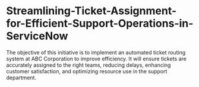 # Streamlining-Ticket-Assignment-for-Efficient-Support-Operations-in-ServiceNow
The objective of this initiative is to implement an automated ticket routing system at ABC Corporation to improve efficiency. It will ensure tickets are accurately assigned to the right teams, reducing delays, enhancing customer satisfaction, and optimizing resource use in the support department.
